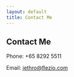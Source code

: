 ```yaml
---
layout: default
title: Contact Me
---
```


## Contact Me

Phone: +65 8292 5511

Email: [jethro@flezio.com](mailto:jethrokuan@flezio.com)
